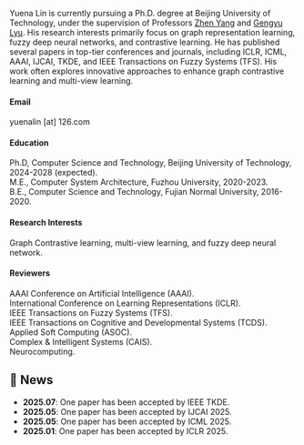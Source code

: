

<!-- [![senli1073](https://img.shields.io/badge/senli1073-github-blue?logo=github)](https://github.com/senli1073) -->

Yuena Lin is currently pursuing a Ph.D. degree at Beijing University of Technology, under the supervision of Professors [Zhen Yang](https://cs.bjut.edu.cn/info/1407/2612.htm) and [Gengyu Lyu](https://gengyulyu.github.io/homepage/). His research interests primarily focus on graph representation learning, fuzzy deep neural networks, and contrastive learning. He has published several papers in top-tier conferences and journals, including ICLR, ICML, AAAI, IJCAI, TKDE, and IEEE Transactions on Fuzzy Systems (TFS). His work often explores innovative approaches to enhance graph contrastive learning and multi-view learning.

#### Email
yuenalin [at] 126.com

#### Education
Ph.D, Computer Science and Technology, Beijing University of Technology, 2024-2028 (expected).\
M.E., Computer System Architecture, Fuzhou University, 2020-2023.\
B.E., Computer Science and Technology, Fujian Normal University, 2016-2020.

#### Research Interests
Graph Contrastive learning, multi-view learning, and fuzzy deep neural network.

#### Reviewers
AAAI Conference on Artificial Intelligence (AAAI).\
International Conference on Learning Representations (ICLR).\
IEEE Transactions on Fuzzy Systems (TFS).\
IEEE Transactions on Cognitive and Developmental Systems (TCDS).\
Applied Soft Computing (ASOC).\
Complex & Intelligent Systems (CAIS).\
Neurocomputing.

## 📢 News
- **2025.07**: One paper has been accepted by IEEE TKDE.
- **2025.05**: One paper has been accepted by IJCAI 2025.
- **2025.05**: One paper has been accepted by ICML 2025.
- **2025.01**: One paper has been accepted by ICLR 2025.